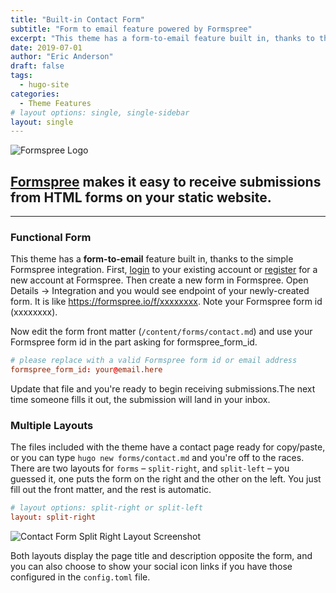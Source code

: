 ```yaml
---
title: "Built-in Contact Form"
subtitle: "Form to email feature powered by Formspree"
excerpt: "This theme has a form-to-email feature built in, thanks to the simple Formspree integration. All you need to activate the form is a valid recipient email address saved in the form front matter."
date: 2019-07-01
author: "Eric Anderson"
draft: false
tags:
  - hugo-site
categories:
  - Theme Features
# layout options: single, single-sidebar
layout: single
---
```


![Formspree Logo](formspree-logo.png)

## [Formspree](https://formspree.io) makes it easy to receive submissions from HTML forms on your static website.

---

### Functional Form

This theme has a **form-to-email** feature built in, thanks to the simple Formspree integration. First, [login](https://formspree.io/login) to your existing account or [register](https://formspree.io/register) for a new account at Formspree. Then create a new form in Formspree. Open Details -> Integration and you would see endpoint of your newly-created form. It is like https://formspree.io/f/xxxxxxxx. Note your Formspree form id (xxxxxxxx).

Now edit the form front matter (`/content/forms/contact.md`) and use your Formspree form id in the part asking for formspree_form_id.

```toml
# please replace with a valid Formspree form id or email address
formspree_form_id: your@email.here
```

Update that file and you're ready to begin receiving submissions.The next time someone
fills it out, the submission will land in your inbox.

### Multiple Layouts

The files included with the theme have a contact page ready for copy/paste, or
you can type `hugo new forms/contact.md` and you're off to the races. There are two
layouts for `forms` – `split-right`, and `split-left` – you guessed it, one puts
the form on the right and the other on the left. You just fill out the front
matter, and the rest is automatic.

```toml
# layout options: split-right or split-left
layout: split-right
```

![Contact Form Split Right Layout Screenshot](built-in-contact-form-screenshot.png)

Both layouts display the page title and description opposite the form, and you
can also choose to show your social icon links if you have those configured in
the `config.toml` file.
